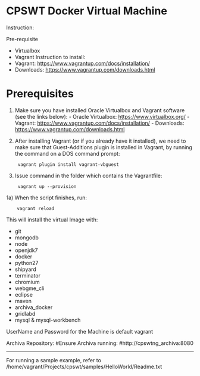 

CPSWT Docker Virtual Machine
=============================

Instruction:

Pre-requisite 
- Virtualbox
- Vagrant
Instruction to install:
-  Vagrant: https://www.vagrantup.com/docs/installation/
-  Downloads: https://www.vagrantup.com/downloads.html

 # Prerequisites 
1) Make sure you have installed Oracle Virtualbox and Vagrant software (see the links below): - Oracle Virtualbox: https://www.virtualbox.org/ - Vagrant: https://www.vagrantup.com/docs/installation/ - Downloads: https://www.vagrantup.com/downloads.html
2) After installing Vagrant (or if you already have it installed), we need to make sure that Guest-Additions plugin is installed in Vagrant, by running the command on a DOS command prompt:
    
        vagrant plugin install vagrant-vbguest

1) Issue command in the folder which contains the Vagrantfile:
    
        vagrant up --provision

1a) When the script finishes, run:

        vagrant reload


This will install the virtual Image with:

- git
- mongodb
- node
- openjdk7
- docker
- python27
- shipyard
- terminator
- chromium
- webgme_cli
- eclipse
- maven
- archiva_docker
- gridlabd
- mysql & mysql-workbench


UserName and Password for the Machine is default vagrant



Archiva Repository:
#Ensure Archiva running:
#http://cpswtng_archiva:8080

-----

For running a sample example, refer to /home/vagrant/Projects/cpswt/samples/HelloWorld/Readme.txt

